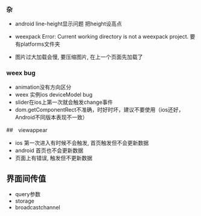 ### 杂
- android line-height显示问题  把height设高点
- weexpack Error: Current working directory is not a weexpack project.
要有platforms文件夹

- 图片过大加载会慢, 要压缩图片, 在上一个页面先加载了

### weex bug
- animation没有方向区分
- weex 实例ios deviceModel bug
- slider在ios上第一次就会触发change事件
- dom.getComponentRect不准确，时好时坏，建议不要使用（ios还好，Android不同版本表现不一致）



##　viewappear
- ios 第一次进入有时候不会触发, 首页触发但不会更新数据
- android 首页也不会更新数据
- 页面上有错误, 触发但不更新数据

## 界面间传值
- query参数
- storage
- broadcastchannel


